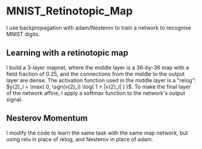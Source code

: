 # MNIST_Retinotopic_Map
I use backpropagation with adam/Nesterov to train a network to recognise MNIST digits.

## Learning with a retinotopic map 
I build a 3-layer mapnet, where the middle layer is a 36-by-36 map with a field fraction of 0.25, and the connections from the middle to the output layer are dense. The activation function used in the middle layer is a "relog": $y(2)_i = \max( 0, \sgn(v(2)_i) \log( 1 + |v(2)_i| ) )$. To make the final layer of the network affine, I apply a softmax function to the network's output signal. 

## Nesterov Momentum
I modify the code to learn the same task with the same map network, but using relu in place of relog, and Nesterov in place of adam. 
